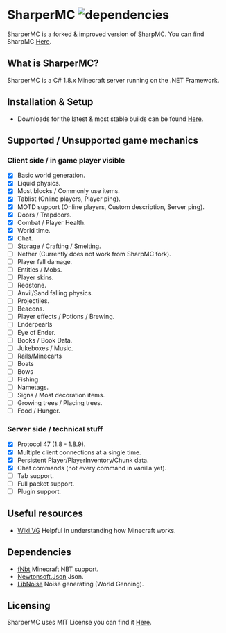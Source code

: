 # SharperMC ![dependencies](https://img.shields.io/badge/dependencies-out%20of%20date-red)
SharperMC is a forked & improved version of SharpMC. You can find SharpMC [Here](https://github.com/SharpMC/SharpMC).

## What is SharperMC?
SharperMC is a C# 1.8.x Minecraft server running on the .NET Framework.

## Installation & Setup
- Downloads for the latest & most stable builds can be found [Here](https://example.com/download).

## Supported / Unsupported game mechanics

### Client side / in game player visible
- [x] Basic world generation.
- [x] Liquid physics.
- [x] Most blocks / Commonly use items.
- [x] Tablist (Online players, Player ping).
- [x] MOTD support (Online players, Custom description, Server ping).
- [x] Doors / Trapdoors.
- [x] Combat / Player Health.
- [x] World time.
- [x] Chat.
- [ ] Storage / Crafting / Smelting.
- [ ] Nether (Currently does not work from SharpMC fork).
- [ ] Player fall damage.
- [ ] Entities / Mobs.
- [ ] Player skins.
- [ ] Redstone.
- [ ] Anvil/Sand falling physics.
- [ ] Projectiles.
- [ ] Beacons.
- [ ] Player effects / Potions / Brewing.
- [ ] Enderpearls
- [ ] Eye of Ender.
- [ ] Books / Book Data.
- [ ] Jukeboxes / Music.
- [ ] Rails/Minecarts
- [ ] Boats
- [ ] Bows
- [ ] Fishing
- [ ] Nametags.
- [ ] Signs / Most decoration items.
- [ ] Growing trees / Placing trees.
- [ ] Food / Hunger.
### Server side / technical stuff
- [x] Protocol 47 (1.8 - 1.8.9).
- [x] Multiple client connections at a single time.
- [x] Persistent Player/PlayerInventory/Chunk data.
- [x] Chat commands (not every command in vanilla yet).
- [ ] Tab support.
- [ ] Full packet support.
- [ ] Plugin support.

## Useful resources
- [Wiki.VG](https://wiki.vg) Helpful in understanding how Minecraft works.

## Dependencies
- [fNbt](https://github.com/mstefarov/fNbt) Minecraft NBT support.
- [Newtonsoft.Json](https://github.com/JamesNK/Newtonsoft.Json) Json.
- [LibNoise](https://github.com/lessneek/LibNoise) Noise generating (World Genning).

## Licensing
SharperMC uses MIT License you can find it [Here](https://github.com/SharperMC/SharperMC/blob/master/LICENSE).
